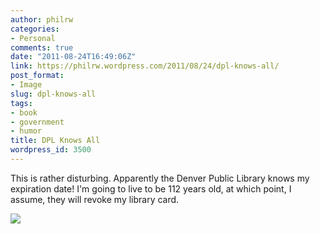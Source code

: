 ```yaml
---
author: philrw
categories:
- Personal
comments: true
date: "2011-08-24T16:49:06Z"
link: https://philrw.wordpress.com/2011/08/24/dpl-knows-all/
post_format:
- Image
slug: dpl-knows-all
tags:
- book
- government
- humor
title: DPL Knows All
wordpress_id: 3500
---
```


This is rather disturbing. Apparently the Denver Public Library knows my expiration date! I'm going to live to be 112 years old, at which point, I assume, they will revoke my library card.

[![](/images/dpl_expiration_date.jpg)](/images/dpl_expiration_date.jpg)

